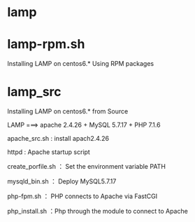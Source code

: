 # lamp


# lamp-rpm.sh
 Installing LAMP on centos6.* Using RPM packages

# lamp_src
 Installing LAMP on centos6.* from Source
  
 LAMP ===> apache 2.4.26 + MySQL 5.7.17 + PHP 7.1.6 

apache_src.sh :  install apach2.4.26

httpd :  Apache startup script

create_porfile.sh ： Set the environment variable PATH

mysqld_bin.sh ： Deploy MySQL5.7.17

php-fpm.sh ： PHP connects to Apache via FastCGI

php_install.sh ：Php through the module to connect to Apache
